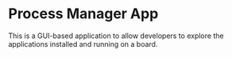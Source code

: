 Process Manager App
===================

This is a GUI-based application to allow developers to explore the applications installed
and running on a board.
